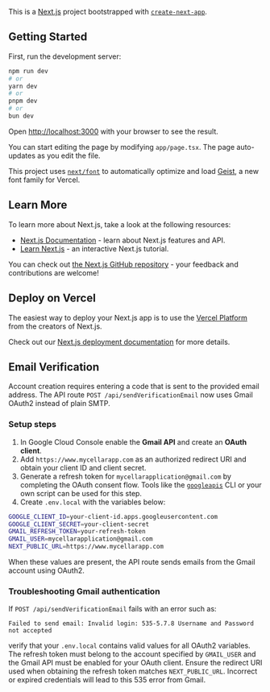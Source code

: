 This is a [Next.js](https://nextjs.org) project bootstrapped with [`create-next-app`](https://nextjs.org/docs/app/api-reference/cli/create-next-app).

## Getting Started

First, run the development server:

```bash
npm run dev
# or
yarn dev
# or
pnpm dev
# or
bun dev
```

Open [http://localhost:3000](http://localhost:3000) with your browser to see the result.

You can start editing the page by modifying `app/page.tsx`. The page auto-updates as you edit the file.

This project uses [`next/font`](https://nextjs.org/docs/app/building-your-application/optimizing/fonts) to automatically optimize and load [Geist](https://vercel.com/font), a new font family for Vercel.

## Learn More

To learn more about Next.js, take a look at the following resources:

- [Next.js Documentation](https://nextjs.org/docs) - learn about Next.js features and API.
- [Learn Next.js](https://nextjs.org/learn) - an interactive Next.js tutorial.

You can check out [the Next.js GitHub repository](https://github.com/vercel/next.js) - your feedback and contributions are welcome!

## Deploy on Vercel

The easiest way to deploy your Next.js app is to use the [Vercel Platform](https://vercel.com/new?utm_medium=default-template&filter=next.js&utm_source=create-next-app&utm_campaign=create-next-app-readme) from the creators of Next.js.

Check out our [Next.js deployment documentation](https://nextjs.org/docs/app/building-your-application/deploying) for more details.

## Email Verification

Account creation requires entering a code that is sent to the provided email
address. The API route `POST /api/sendVerificationEmail` now uses Gmail OAuth2
instead of plain SMTP.

### Setup steps

1. In Google Cloud Console enable the **Gmail API** and create an **OAuth client**.
2. Add `https://www.mycellarapp.com` as an authorized redirect URI and obtain
   your client ID and client secret.
3. Generate a refresh token for `mycellarapplication@gmail.com` by completing
   the OAuth consent flow. Tools like the
   [`googleapis`](https://www.npmjs.com/package/googleapis) CLI or your own
   script can be used for this step.
4. Create `.env.local` with the variables below:

```bash
GOOGLE_CLIENT_ID=your-client-id.apps.googleusercontent.com
GOOGLE_CLIENT_SECRET=your-client-secret
GMAIL_REFRESH_TOKEN=your-refresh-token
GMAIL_USER=mycellarapplication@gmail.com
NEXT_PUBLIC_URL=https://www.mycellarapp.com
```

When these values are present, the API route sends emails from the Gmail
account using OAuth2.

### Troubleshooting Gmail authentication

If `POST /api/sendVerificationEmail` fails with an error such as:

```
Failed to send email: Invalid login: 535-5.7.8 Username and Password not accepted
```

verify that your `.env.local` contains valid values for all OAuth2 variables.
The refresh token must belong to the account specified by `GMAIL_USER` and the
Gmail API must be enabled for your OAuth client. Ensure the redirect URI used
when obtaining the refresh token matches `NEXT_PUBLIC_URL`. Incorrect or expired
credentials will lead to this 535 error from Gmail.
